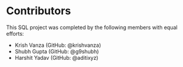 # Contributors

This SQL project was completed by the following members with equal efforts:

- Krish Vanza (GitHub: @krishvanza)
- Shubh Gupta (GitHub: @g9shubh)
- Harshit Yadav (GitHub: @aditixyz)

